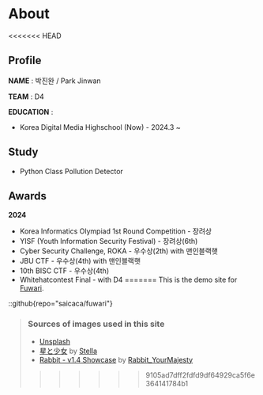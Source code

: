 # About
<<<<<<< HEAD

## Profile

**NAME** : 박진완 / Park Jinwan

**TEAM** : D4

**EDUCATION** :

- Korea Digital Media Highschool (Now) - 2024.3 ~


## Study

- Python Class Pollution Detector

## Awards

**2024**

- Korea Informatics Olympiad 1st Round Competition - 장려상
- YISF (Youth Information Security Festival) - 장려상(6th)
- Cyber Security Challenge, ROKA - 우수상(2th) with 맨인블랙햇
- JBU CTF - 우수상(4th) with 맨인블랙햇
- 10th BISC CTF - 우수상(4th)
- Whitehatcontest Final - with D4
=======
This is the demo site for [Fuwari](https://github.com/saicaca/fuwari).

::github{repo="saicaca/fuwari"}

> ### Sources of images used in this site
> - [Unsplash](https://unsplash.com/)
> - [星と少女](https://www.pixiv.net/artworks/108916539) by [Stella](https://www.pixiv.net/users/93273965)
> - [Rabbit - v1.4 Showcase](https://civitai.com/posts/586908) by [Rabbit_YourMajesty](https://civitai.com/user/Rabbit_YourMajesty)
>>>>>>> 9105ad7dff2fdfd9df64929ca5f6e364141784b1

